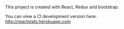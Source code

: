 This project is created with React, Redux and bootstrap.

You can view a CI development version here: <a href="http://reactstats.herokuapp.com">http://reactstats.herokuapp.com</a>